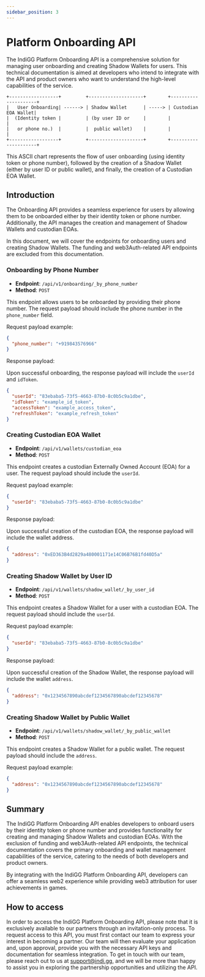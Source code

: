 ```yaml
---
sidebar_position: 3
---
```


# Platform Onboarding API

The IndiGG Platform Onboarding API is a comprehensive solution for managing user onboarding and creating Shadow Wallets for users. This technical documentation is aimed at developers who intend to integrate with the API and product owners who want to understand the high-level capabilities of the service.

```text
+------------------+         +--------------------+        +---------------------+
|   User Onboarding| ------> | Shadow Wallet      | -----> | Custodian EOA Wallet|
|  (Identity token |         | (by user ID or     |        |                     |
|   or phone no.)  |         |  public wallet)    |        |                     |
+------------------+         +--------------------+        +---------------------+
```

This ASCII chart represents the flow of user onboarding (using identity token or phone number), followed by the creation of a Shadow Wallet (either by user ID or public wallet), and finally, the creation of a Custodian EOA Wallet.

## Introduction

The Onboarding API provides a seamless experience for users by allowing them to be onboarded either by their identity token or phone number. Additionally, the API manages the creation and management of Shadow Wallets and custodian EOAs.

In this document, we will cover the endpoints for onboarding users and creating Shadow Wallets. The funding and web3Auth-related API endpoints are excluded from this documentation.

### Onboarding by Phone Number

- **Endpoint**: `/api/v1/onboarding/_by_phone_number`
- **Method**: `POST`

This endpoint allows users to be onboarded by providing their phone number. The request payload should include the phone number in the `phone_number` field.

Request payload example:

```json
{
  "phone_number": "+919843576966"
}
```

Response payload:

Upon successful onboarding, the response payload will include the `userId` and `idToken`.

```json
{
  "userId": "83ebaba5-73f5-4663-87b0-8c0b5c9a1dbe",
  "idToken": "example_id_token",
  "accessToken": "example_access_token",
  "refreshToken": "example_refresh_token"
}
```

### Creating Custodian EOA Wallet

- **Endpoint**: `/api/v1/wallets/custodian_eoa`
- **Method**: `POST`

This endpoint creates a custodian Externally Owned Account (EOA) for a user. The request payload should include the `userId`.

Request payload example:

```json
{
  "userId": "83ebaba5-73f5-4663-87b0-8c0b5c9a1dbe"
}
```

Response payload:

Upon successful creation of the custodian EOA, the response payload will include the wallet address.

```json
{
  "address": "0xED363B4d2829a480001171e14C06B76B1fd40D5a"
}
```

### Creating Shadow Wallet by User ID

- **Endpoint**: `/api/v1/wallets/shadow_wallet/_by_user_id`
- **Method**: `POST`

This endpoint creates a Shadow Wallet for a user with a custodian EOA. The request payload should include the `userId`.

Request payload example:

```json
{
  "userId": "83ebaba5-73f5-4663-87b0-8c0b5c9a1dbe"
}
```

Response payload:

Upon successful creation of the Shadow Wallet, the response payload will include the wallet `address`.

```json
{
  "address": "0x1234567890abcdef1234567890abcdef12345678"
}
```

### Creating Shadow Wallet by Public Wallet

- **Endpoint**: `/api/v1/wallets/shadow_wallet/_by_public_wallet`
- **Method**: `POST`

This endpoint creates a Shadow Wallet for a public wallet. The request payload should include the `address`.

Request payload example:

```json
{
  "address": "0x1234567890abcdef1234567890abcdef12345678"
}
```

## Summary

The IndiGG Platform Onboarding API enables developers to onboard users by their identity token or phone number and provides functionality for creating and managing Shadow Wallets and custodian EOAs. With the exclusion of funding and web3Auth-related API endpoints, the technical documentation covers the primary onboarding and wallet management capabilities of the service, catering to the needs of both developers and product owners.

By integrating with the IndiGG Platform Onboarding API, developers can offer a seamless web2 experience while providing web3 attribution for user achievements in games.

## How to access

In order to access the IndiGG Platform Onboarding API, please note that it is exclusively available to our partners through an invitation-only process. To request access to this API, you must first contact our team to express your interest in becoming a partner. Our team will then evaluate your application and, upon approval, provide you with the necessary API keys and documentation for seamless integration. To get in touch with our team, please reach out to us at support@indi.gg, and we will be more than happy to assist you in exploring the partnership opportunities and utilizing the API.
